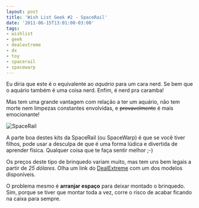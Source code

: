 ```yaml
---
layout: post
title: 'Wish List Geek #2 - SpaceRail'
date: '2011-06-15T13:01:00-03:00'
tags:
- wishlist
- geek
- dealextreme
- dx
- toy
- spacerail
- spacewarp
---
```

Eu diria que este é o equivalente ao *aquário* para um cara nerd. Se bem que o aquário também é uma coisa nerd. Enfim, é nerd pra caramba!

Mas tem uma grande vantagem com relação a ter um aquário, não tem morte nem limpezas constantes envolvidas, e ~~provavelmente~~ é mais emocionante! 

![SpaceRail](http://www.spacerails.com/wp-content/uploads/2012/10/spacerail-level-5-1.jpg "SpaceRail")

A parte boa destes kits da SpaceRail (ou SpaceWarp) é que se você tiver filhos, pode usar a desculpa de que é uma forma lúdica e divertida de aprender física. Qualquer coisa que te faça sentir melhor ;-)

Os preços deste tipo de brinquedo variam muito, mas tem uns bem legais a partir de *25 dólares*. Olha um link do [DealExtreme](http://www.dx.com/p/spacerail-diy-physics-space-ball-rollercoaster-with-powered-elevator-16000mm-rail-17186 "SpaceRail") com um dos modelos disponíveis. 

O problema mesmo é **arranjar espaço** para deixar montado o brinquedo. Sim, porque se tiver que montar toda a vez, corre o risco de acabar ficando na caixa para sempre.